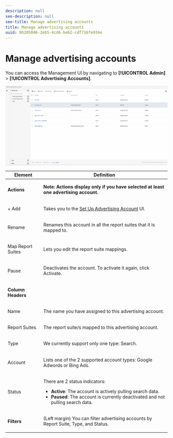 ```yaml
---
description: null
seo-description: null
seo-title: Manage advertising accounts
title: Manage advertising accounts
uuid: 0b205046-2eb5-4cd6-be62-cdf716fe934e
---
```


# Manage advertising accounts

You can access the Management UI by navigating to **[!UICONTROL Admin]** > **[!UICONTROL Advertising Accounts]**.

![](assets/manage_ad_accounts.png)

<table id="table_BE318026CF024E94A885EED86AA7077F"> 
 <thead> 
  <tr> 
   <th colname="col1" class="entry"> Element </th> 
   <th colname="col2" class="entry"> Definition </th> 
  </tr>
 </thead>
 <tbody> 
  <tr> 
   <td colname="col1"> <p><b>Actions</b> </p> </td> 
   <td colname="col2"> <p><b>Note: Actions display only if you have selected at least one advertising account. </b> </p> </td> 
  </tr> 
  <tr> 
   <td colname="col1"> <p>+ Add </p> </td> 
   <td colname="col2"> <p>Takes you to the <a href="../../../integrate/c-advertising-analytics/c-adanalytics-workflow/aa-create-ad-account.md#concept_1958E8C15C334E8B9DC510EC8D5DCA7C" format="dita" scope="local"> Set Up Advertising Account</a> UI. </p> </td> 
  </tr> 
  <tr> 
   <td colname="col1"> <p>Rename </p> </td> 
   <td colname="col2"> <p>Renames this account in all the report suites that it is mapped to. </p> </td> 
  </tr> 
  <tr> 
   <td colname="col1"> <p>Map Report Suites </p> </td> 
   <td colname="col2"> <p>Lets you edit the report suite mappings. </p> </td> 
  </tr> 
  <tr> 
   <td colname="col1"> <p>Pause </p> </td> 
   <td colname="col2"> <p>Deactivates the account. To activate it again, click <span class="uicontrol"> Activate</span>. </p> </td> 
  </tr> 
  <tr> 
   <td colname="col1"> <p><b>Column Headers</b> </p> </td> 
   <td colname="col2"> </td> 
  </tr> 
  <tr> 
   <td colname="col1"> <p>Name </p> </td> 
   <td colname="col2"> <p>The name you have assigned to this advertising account. </p> </td> 
  </tr> 
  <tr> 
   <td colname="col1"> <p>Report Suites </p> </td> 
   <td colname="col2"> <p>The report suite/s mapped to this advertising account. </p> </td> 
  </tr> 
  <tr> 
   <td colname="col1"> <p>Type </p> </td> 
   <td colname="col2"> <p>We currently support only one type: Search. </p> </td> 
  </tr> 
  <tr> 
   <td colname="col1"> <p>Account </p> </td> 
   <td colname="col2"> <p>Lists one of the 2 supported account types: Google Adwords or Bing Ads. </p> </td> 
  </tr> 
  <tr> 
   <td colname="col1"> <p>Status </p> </td> 
   <td colname="col2"> <p>There are 2 status indicators: </p> 
    <ul id="ul_376263DEF6EE44B48564D272D3CBFCBC"> 
     <li id="li_75E329B68B4D4E929E227E717C993082"><b>Active</b>: The account is actively pulling search data. </li> 
     <li id="li_5E2DF98B22D34437A2A2C93F996C1EA2"><b>Paused</b>: The account is currently deactivated and not pulling search data. </li> 
    </ul> </td> 
  </tr> 
  <tr> 
   <td colname="col1"> <p><b>Filters</b> </p> </td> 
   <td colname="col2"> <p>(Left margin) You can filter advertising accounts by Report Suite, Type, and Status. </p> </td> 
  </tr> 
 </tbody> 
</table>

